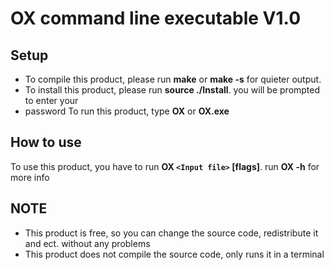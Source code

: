# OX command line executable V1.0
## Setup
- To compile this product, please run **make** or **make -s** for quieter output.
- To install this product, please run **source ./Install**. you will be prompted to enter your
- password
To run this product, type **OX** or **OX.exe**

## How to use
To use this product, you have to run **OX `<Input file>` [flags]**. run **OX -h** for more info

## NOTE
- This product is free, so you can change the source code, redistribute it and ect. without any problems
- This product does not compile the source code, only runs it in a terminal